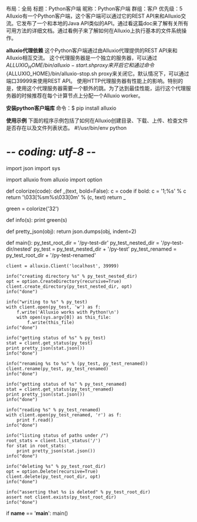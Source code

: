 布局：全局
标题：Python客户端
昵称：Python客户端
群组：客户
优先级：5
Alluxio有一个Python客户端，这个客户端可以通过它的REST API来和Alluxio交流。它发布了一个和本地的Java API类似的API。通过看这篇doc来了解有关所有可用方法的详细文档。通过看例子来了解如何在Alluxio上执行基本的文件系统操作。

**alluxio代理依赖**
这个Python客户端通过由Alluxio代理提供的REST API来和Alluxio相互交流。
这个代理服务器是一个独立的服务器，可以通过${ALLUXIO_HOME}/bin/alluxio-start.sh proxy来开启它和通过命令${ALLUXIO_HOME}/bin/alluxio-stop.sh proxy来关闭它。默认情况下，可以通过端口39999来使用REST API。
使用HTTP代理服务器有性能上的影响。特别的是，使用这个代理服务器需要一个额外的跳。为了达到最佳性能，运行这个代理服务器的时候推荐在每个计算节点上分配一个Alluxio worker。

**安装python客户端库**
命令：$ pip install alluxio

**使用示例**
下面的程序示例包括了如何在Alluxio创建目录、下载、上传、检查文件是否存在以及文件列表状态。
#!/usr/bin/env python
# -*- coding: utf-8 -*-

import json
import sys

import alluxio
from alluxio import option


def colorize(code):
    def _(text, bold=False):
        c = code
        if bold:
            c = '1;%s' % c
        return '\033[%sm%s\033[0m' % (c, text)
    return _

green = colorize('32')


def info(s):
    print green(s)


def pretty_json(obj):
    return json.dumps(obj, indent=2)


def main():
    py_test_root_dir = '/py-test-dir'
    py_test_nested_dir = '/py-test-dir/nested'
    py_test = py_test_nested_dir + '/py-test'
    py_test_renamed = py_test_root_dir + '/py-test-renamed'
    
    client = alluxio.Client('localhost', 39999)
    
    info("creating directory %s" % py_test_nested_dir)
    opt = option.CreateDirectory(recursive=True)
    client.create_directory(py_test_nested_dir, opt)
    info("done")
    
    info("writing to %s" % py_test)
    with client.open(py_test, 'w') as f:
        f.write('Alluxio works with Python!\n')
        with open(sys.argv[0]) as this_file:
            f.write(this_file)
    info("done")
    
    info("getting status of %s" % py_test)
    stat = client.get_status(py_test)
    print pretty_json(stat.json())
    info("done")
    
    info("renaming %s to %s" % (py_test, py_test_renamed))
    client.rename(py_test, py_test_renamed)
    info("done")
    
    info("getting status of %s" % py_test_renamed)
    stat = client.get_status(py_test_renamed)
    print pretty_json(stat.json())
    info("done")
    
    info("reading %s" % py_test_renamed)
    with client.open(py_test_renamed, 'r') as f:
        print f.read()
    info("done")
    
    info("listing status of paths under /")
    root_stats = client.list_status('/')
    for stat in root_stats:
        print pretty_json(stat.json())
    info("done")
    
    info("deleting %s" % py_test_root_dir)
    opt = option.Delete(recursive=True)
    client.delete(py_test_root_dir, opt)
    info("done")
    
    info("asserting that %s is deleted" % py_test_root_dir)
    assert not client.exists(py_test_root_dir)
    info("done")


if __name__ == '__main__':
    main()
